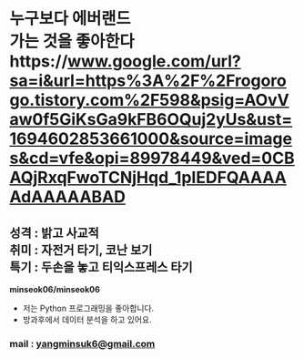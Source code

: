 # 누구보다 에버랜드<br>가는 것을 좋아한다https://www.google.com/url?sa=i&url=https%3A%2F%2Frogorogo.tistory.com%2F598&psig=AOvVaw0f5GiKsGa9kFB6OQuj2yUs&ust=1694602853661000&source=images&cd=vfe&opi=89978449&ved=0CBAQjRxqFwoTCNjHqd_1pIEDFQAAAAAdAAAAABAD
## 성격 : 밝고 사교적<br>취미 : 자전거 타기, 코난 보기<br>특기 : 두손을 놓고 티익스프레스 타기

**minseok06/minseok06**

- 저는 Python 프로그래밍을 좋아합니다.
- 방과후에서 데이터 분석을 하고 있어요.
### mail : yangminsuk6@gmail.com
